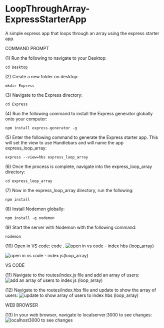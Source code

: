 # LoopThroughArray-ExpressStarterApp
A simple express app that loops through an array using the express starter app. 

COMMAND PROMPT

(1) Run the following to navigate to your Desktop: 

    cd Desktop

(2) Create a new folder on desktop: 

    mkdir Express

(3) Navigate to the Express directory: 

    cd Express

(4) Run the following command to install the Express generator globally onto your computer: 

    npm install express-generator -g

(5) Enter the following command to generate the Express starter app. This will set the view to use Handlebars and will name the app express_loop_array: 

    express --view=hbs express_loop_array

(6) Once the process is complete, navigate into the express_loop_array directory: 

    cd express_loop_array 

(7) Now in the express_loop_array directory, run the following: 

    npm install

(8) Install Nodemon globally: 

    npm install -g nodemon

(9) Start the server with Nodemon with the following command: 

    nodemon

(10) Open in VS code: code . 
![open in vs code - index hbs (loop_array)](https://user-images.githubusercontent.com/35668707/67255353-80555c80-f436-11e9-8c6f-64c78fd6cdf5.JPG)

![open in vs code - index js(loop_array)](https://user-images.githubusercontent.com/35668707/67255390-bc88bd00-f436-11e9-8a90-2b56544b90da.JPG)

VS CODE

(11) Navigate to the routes/index.js file and add an array of users: ![add an array of users to index js (loop_array)](https://user-images.githubusercontent.com/35668707/67255288-294f8780-f436-11e9-9147-58d6f3a2e840.JPG)

(12) Navigate to the routes/index.hbs file and update to show the array of users: ![update to show array of users to index hbs (loop_array)](https://user-images.githubusercontent.com/35668707/67255332-5b60e980-f436-11e9-8add-c4f92b73e2b0.JPG)

WEB BROWSER

(13) In your web browser, navigate to localserver:3000 to see changes: ![localhost3000 to see changes](https://user-images.githubusercontent.com/35668707/67255422-d9bd8b80-f436-11e9-9407-155f44380209.JPG)
